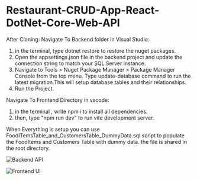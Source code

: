 # Restaurant-CRUD-App-React-DotNet-Core-Web-API

After Cloning:
Navigate To Backend folder in Visual Studio:
1. in the terminal, type dotnet restore to restore the nuget packages.
2. Open the appsettings.json file in the backend project and update the connection string to match your SQL Server instance.
3. Navigate to Tools > Nuget Package Manager > Package Manager Console from the top menu. Type update-database command to run the latest migration.This will setup database tables and their relationships.
4. Run the Project.

Navigate To Frontend Directory in vscode:
1. in the terminal , write npm i to install all dependencies.
2. then, type "npm run dev" to run vite development server.

When Everything is setup you can use FoodITemsTable_and_CustomersTable_DummyData.sql script to populate the FoodItems and Customers Table with dummy data. the file is shared in the root directory.

![Backend API](https://github.com/user-attachments/assets/de9a6bdd-d637-42e5-b230-3d2ba9e99f78)

![Frontend UI](https://github.com/user-attachments/assets/1d9dc270-1dfe-41ef-8609-94b0137f9cdd)
